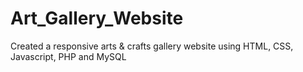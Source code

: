# Art_Gallery_Website
Created a responsive arts &amp; crafts gallery website using HTML, CSS, Javascript, PHP and MySQL
